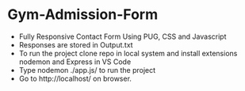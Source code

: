 # Gym-Admission-Form  
* Fully Responsive Contact Form Using PUG, CSS and Javascript  
* Responses are stored in Output.txt
* To run the project clone repo in local system and install extensions nodemon and Express in VS Code  
* Type nodemon ./app.js/ to run the project  
* Go to http://localhost/ on browser.
